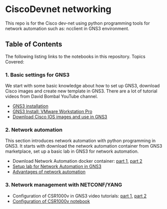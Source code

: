 # CiscoDevnet networking
This repo is for the Cisco dev-net using python programming tools for
 network automation such as: ncclient in GNS3 environment.
 
 ## Table of Contents
The following listing links to the notebooks in this repository. Topics Covered:
### 1. Basic settings for GNS3
We start with some basic knowledge about how to set up GNS3, download
Cisco images and create new template in GNS3. There are a lot of 
tutorial videos from David Bombal YouTube channel.
- <a href="https://www.youtube.com/watch?v=Ibe3hgP8gCA" target="_blank">GNS3 installation</a> 
- <a href="https://www.youtube.com/watch?v=A0DEnMi09LY" target="_blank">GNS3 Install: VMware Workstation Pro</a>
- <a href="https://www.youtube.com/watch?v=jhh2_PP9JLU&t=639s" target="_blank">Download Cisco IOS images and use in GNS3</a>

### 2. Network automation
This section introduces network automation with python programming
in GNS3. It starts with download the network automation container
from GNS3 marketplace, set up a basic lab in GNS3 for network 
automation.
- Download Network Automation docker container: [part 1](https://www.youtube.com/watch?v=qsXDZTPnlro), 
[part 2](https://www.youtube.com/watch?v=_iuz6x2vBSw&t=24s)
- [Setup lab for Network Automation in GNS3](docs/INE-Python-Network-Automation/01_Lab_setup.ipynb)
- [Advantages of network automation](docs/INE-Python-Network-Automation/02_advantages_of_network_automation.ipynb)

### 3. Network management with NETCONF/YANG
- Configuration of CSR1000v in GNS3 video tutorials: [part 1](https://www.youtube.com/watch?v=5yypbiX1vlI),
[part 2](https://www.youtube.com/watch?v=xdIHNe2XXvM)
- [Configuration of CSR1000v notebook](docs/Network-Management-Netconf/00_csr1000v_in_gns3.ipynb)
 
 
